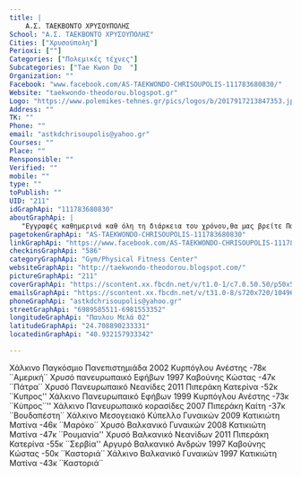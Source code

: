 ```yaml
---
title: |
    Α.Σ. ΤΑΕΚΒΟΝΤΟ ΧΡΥΣΟΥΠΟΛΗΣ
School: "Α.Σ. ΤΑΕΚΒΟΝΤΟ ΧΡΥΣΟΥΠΟΛΗΣ"
Cities: ["Χρυσούπολη"]
Perioxi: [""]
Categories: ["Πολεμικές τέχνες"]
Subcategories: ["Tae Kwon Do  "]
Organization: ""
Facebook: "www.facebook.com/AS-TAEKWONDO-CHRISOUPOLIS-111783680830/"
Website: "taekwondo-theodorou.blogspot.gr"
Logo: "https://www.polemikes-tehnes.gr/pics/logos/b/2017917213847353.jpg"
Address: ""
TK: ""
Phone: ""
email: "astkdchrisoupolis@yahoo.gr"
Courses: ""
Place: ""
Rensponsible: ""
Verified: ""
mobile: ""
type: ""
toPublish: ""
UID: "211"
idGraphApi: "111783680830"
aboutGraphApi: | 
   "Εγγραφές καθημερινά καθ όλη τη διάρκεια του χρόνου,θα μας βρείτε Παύλου Μελά 02 Χρυσούπολη από τις 17.00μμ-22.00μμ. Ηλικίες από 4 ετών και άνω"
pagetokenGraphApi: "AS-TAEKWONDO-CHRISOUPOLIS-111783680830"
linkGraphApi: "https://www.facebook.com/AS-TAEKWONDO-CHRISOUPOLIS-111783680830/"
checkinsGraphApi: "586"
categoryGraphApi: "Gym/Physical Fitness Center"
websiteGraphApi: "http://taekwondo-theodorou.blogspot.com/"
pictureGraphApi: "211"
coverGraphApi: "https://scontent.xx.fbcdn.net/v/t1.0-1/c7.0.50.50/p50x50/1381732_10151906057555831_1921982592_n.jpg?oh=a1b50b0bc9889a20f1c1ffc752f61c76&amp;oe=5B0A43DD"
emailsGraphApi: "https://scontent.xx.fbcdn.net/v/t31.0-8/s720x720/10496176_10152602356965831_8095837408101741543_o.png?oh=5d3fc8c85af6bcae514e49a475eab326&amp;oe=5B0569A6"
phoneGraphApi: "astkdchrisoupolis@yahoo.gr"
streetGraphApi: "6989585511-6981553352"
longitudeGraphApi: "Παυλου Μελά 02"
latitudeGraphApi: "24.708890233331"
locatedinGraphApi: "40.932157933342"

---
```


Χάλκινο Παγκόσμιο Πανεπιστημιάδα 2002 Κυρπόγλου Ανέστης -78κ ΄΄Αμερική΄΄ Χρυσό πανευρωπαικό Εφήβων 1997 Καβούνης Κώστας -47κ ΄΄Πάτρα΄΄ Χρυσό Πανευρωπαικό Νεανίδες 2011 Πιπεράκη Κατερίνα -52κ ΄΄Κυπρος&#39;&#39; Χάλκινο Πανευρωπαικό Εφήβων 1999 Κυρπόγλου Ανέστης -73κ ΄΄Κύπρος΄΄&#39;&#39; Χάλκινο Πανευρωπαικό κορασίδες 2007 Πιπεράκη Καίτη -37κ ΄΄Βουδαπέστη΄΄ Χάλκινο Μεσογειακό Κύπελλο Γυναικών 2009 Κατικιώτη Ματίνα -46κ ΄΄Μαρόκο΄΄ Χρυσό Βαλκανικό Γυναικών 2008 Κατικιώτη Ματίνα -47κ ΄΄Ρουμανία&#39;&#39; Χρυσό Βαλκανικό Νεανίδων 2011 Πιπεράκη Κατερίνα -55κ ΄΄Σερβία&#39;&#39; Αργυρό Βαλκανικό Ανδρών 1997 Καβούνης Κώστας -50κ ΄΄Καστοριά΄΄ Χάλκινο Βαλκανικό Γυναικών 1997 Κατικιώτη Ματίνα -43κ ΄΄Καστοριά΄΄ 

